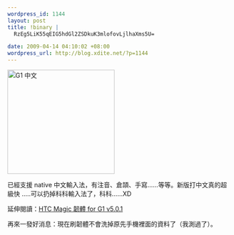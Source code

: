 ```yaml
--- 
wordpress_id: 1144
layout: post
title: !binary |
  RzEg5LiK55qEIG5hdGl2ZSDkuK3mlofovLjlhaXms5U=

date: 2009-04-14 04:10:02 +08:00
wordpress_url: http://blog.xdite.net/?p=1144
---
```

<a href="http://www.flickr.com/photos/xdite/3438623295/" title="Flickr 上 xdite 的 G1 中文"><img src="http://farm4.static.flickr.com/3389/3438623295_0b7fc5263e_m.jpg" width="240" height="234" alt="G1 中文" /></a>

已經支援 native 中文輸入法，有注音、倉頡、手寫……等等。新版打中文真的超級快 .....可以扔掉科科輸入法了，科科……XD

延伸閱讀：<a href="http://android.cool3c.com/article/7322">HTC Magic 韌體 for G1 v5.0.1</a>

再來一發好消息：現在刷韌體不會洗掉原先手機裡面的資料了（我測過了）。
